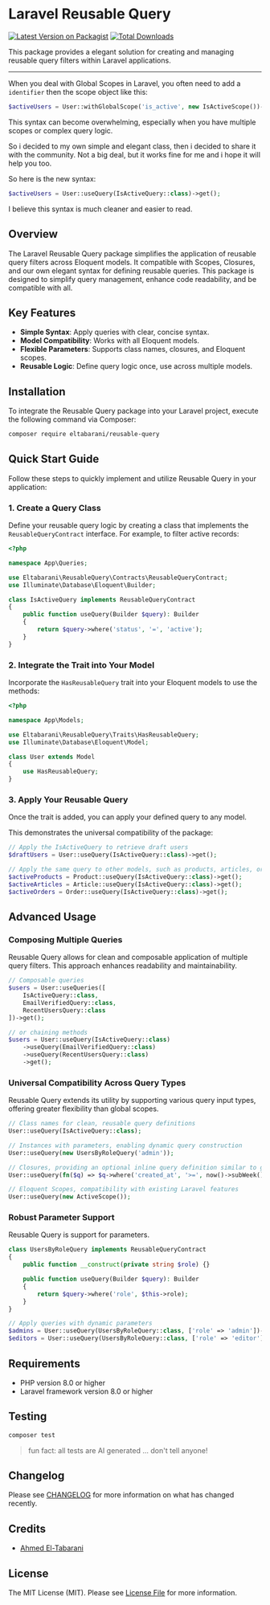 # Laravel Reusable Query

[![Latest Version on Packagist](https://img.shields.io/packagist/v/eltabarani/reusable-query.svg?style=flat-square)](https://packagist.org/packages/eltabarani/reusable-query)
[![Total Downloads](https://img.shields.io/packagist/dt/eltabarani/reusable-query.svg?style=flat-square)](https://packagist.org/packages/eltabarani/reusable-query)


This package provides a elegant solution for creating and managing reusable query filters within Laravel applications.

---

When you deal with Global Scopes in Laravel, you often need to add a `identifier` then the scope object like this:

```php
$activeUsers = User::withGlobalScope('is_active', new IsActiveScope())->get();
```

This syntax can become overwhelming, especially when you have multiple scopes or complex query logic.

So i decided to my own simple and elegant class, then i decided to share it with the community.
Not a big deal, but it works fine for me and i hope it will help you too.

So here is the new syntax:

```php
$activeUsers = User::useQuery(IsActiveQuery::class)->get();
```

I believe this syntax is much cleaner and easier to read.

## Overview

The Laravel Reusable Query package simplifies the application of reusable query filters across Eloquent models.
It compatible with Scopes, Closures, and our own elegant syntax for defining reusable queries.
This package is designed to simplify query management, enhance code readability, and be compatible with all.

## Key Features

- **Simple Syntax**: Apply queries with clear, concise syntax.
- **Model Compatibility**: Works with all Eloquent models.
- **Flexible Parameters**: Supports class names, closures, and Eloquent scopes.
- **Reusable Logic**: Define query logic once, use across multiple models.

## Installation

To integrate the Reusable Query package into your Laravel project, execute the following command via Composer:

```bash
composer require eltabarani/reusable-query
```

## Quick Start Guide

Follow these steps to quickly implement and utilize Reusable Query in your application:

### 1. Create a Query Class

Define your reusable query logic by creating a class that implements the `ReusableQueryContract` interface. For example, to filter active records:

```php
<?php

namespace App\Queries;

use Eltabarani\ReusableQuery\Contracts\ReusableQueryContract;
use Illuminate\Database\Eloquent\Builder;

class IsActiveQuery implements ReusableQueryContract
{
    public function useQuery(Builder $query): Builder
    {
        return $query->where('status', '=', 'active');
    }
}
```

### 2. Integrate the Trait into Your Model

Incorporate the `HasReusableQuery` trait into your Eloquent models to use the methods:

```php
<?php

namespace App\Models;

use Eltabarani\ReusableQuery\Traits\HasReusableQuery;
use Illuminate\Database\Eloquent\Model;

class User extends Model
{
    use HasReusableQuery;
}
```

### 3. Apply Your Reusable Query

Once the trait is added, you can apply your defined query to any model.

This demonstrates the universal compatibility of the package:

```php
// Apply the IsActiveQuery to retrieve draft users
$draftUsers = User::useQuery(IsActiveQuery::class)->get();

// Apply the same query to other models, such as products, articles, or orders
$activeProducts = Product::useQuery(IsActiveQuery::class)->get();
$activeArticles = Article::useQuery(IsActiveQuery::class)->get();
$activeOrders = Order::useQuery(IsActiveQuery::class)->get();
```

## Advanced Usage

### Composing Multiple Queries

Reusable Query allows for clean and composable application of multiple query filters. This approach enhances readability and maintainability.

```php
// Composable queries
$users = User::useQueries([
    IsActiveQuery::class,
    EmailVerifiedQuery::class,
    RecentUsersQuery::class
])->get();

// or chaining methods
$users = User::useQuery(IsActiveQuery::class)
    ->useQuery(EmailVerifiedQuery::class)
    ->useQuery(RecentUsersQuery::class)
    ->get();
```

### Universal Compatibility Across Query Types

Reusable Query extends its utility by supporting various query input types, offering greater flexibility than global scopes.

```php
// Class names for clean, reusable query definitions
User::useQuery(IsActiveQuery::class);

// Instances with parameters, enabling dynamic query construction
User::useQuery(new UsersByRoleQuery('admin'));

// Closures, providing an optional inline query definition similar to global scopes
User::useQuery(fn($q) => $q->where('created_at', '>=', now()->subWeek()));

// Eloquent Scopes, compatibility with existing Laravel features
User::useQuery(new ActiveScope());
```

### Robust Parameter Support

Reusable Query is support for parameters.

```php
class UsersByRoleQuery implements ReusableQueryContract
{
    public function __construct(private string $role) {}

    public function useQuery(Builder $query): Builder
    {
        return $query->where('role', $this->role);
    }
}

// Apply queries with dynamic parameters
$admins = User::useQuery(UsersByRoleQuery::class, ['role' => 'admin'])->get();
$editors = User::useQuery(UsersByRoleQuery::class, ['role' => 'editor'])->get();
```

## Requirements

- PHP version 8.0 or higher
- Laravel framework version 8.0 or higher

## Testing

```bash
composer test
```

> fun fact: all tests are AI generated ... don't tell anyone!

## Changelog

Please see [CHANGELOG](CHANGELOG.md) for more information on what has changed recently.

## Credits

- [Ahmed El-Tabarani](https://github.com/eltabarani)

## License

The MIT License (MIT). Please see [License File](LICENSE.md) for more information.
